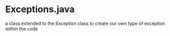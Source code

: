 # **Exceptions.java**

a class extended to the Exception class to create our own type of exception 
within the code
